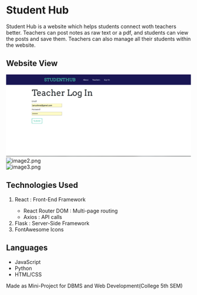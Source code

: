 # Student Hub
Student Hub is a website which helps students connect woth teachers better. Teachers can post notes as raw text or a pdf, and students can view the posts and save them. Teachers can also manage all their students within the website.

## Website View
![image.png](Screen_shots/dbms1.png)<br>
![image2.png](image.png)<br>
![image3.png](image.png)<br>

## Technologies Used
<ol>
  <li>React : Front-End Framework</li>
  <ul>
    <li> React Router DOM : Multi-page routing</li>
    <li> Axios : API calls </li>
  </ul>
  <li>Flask : Server-Side Framework</li>
  <li>FontAwesome Icons</li>
</ol>

## Languages
<ul>
   <li>JavaScript</li>
   <li>Python</li>
   <li>HTML/CSS</li>
</ul>

Made as Mini-Project for DBMS and Web Development(College 5th SEM)

